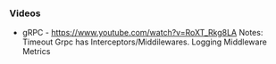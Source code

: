
### Videos
* gRPC - https://www.youtube.com/watch?v=RoXT_Rkg8LA
  Notes:
  Timeout
  Grpc has Interceptors/Middilewares.
    Logging Middleware
    Metrics


